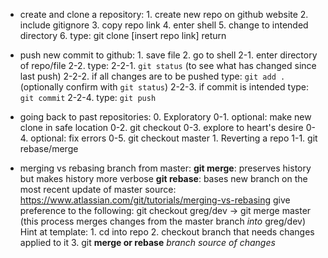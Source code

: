 - create and clone a repository:
        1. create new repo on github website
        2. include gitignore
        3. copy repo link
        4. enter shell
        5. change to intended directory
        6. type:
            git clone [insert repo link]
            return

- push new commit to github:
        1. save file
        2. go to shell
            2-1. enter directory of repo/file
            2-2. type:
                2-2-1. `git status`
                (to see what has changed since last push)
                2-2-2. if all changes are to be pushed
                    type: `git add .`
                    (optionally confirm with `git status`)
                2-2-3. if commit is intended
                    type: `git commit`
                2-2-4. type:
                    `git push`

- going back to past repositories:
        0. Exploratory
            0-1. optional: make new clone in safe location
            0-2. git checkout <hash found in commits>
            0-3. explore to heart's desire
            0-4. optional: fix errors
            0-5. git checkout master
        1. Reverting a repo
            1-1. git rebase/merge <branch or hash>

- merging vs rebasing branch from master:
        **git merge**: preserves history but makes history more verbose
        **git rebase**: bases new branch on the most recent update of master
        source: https://www.atlassian.com/git/tutorials/merging-vs-rebasing
        give preference to the following:
            git checkout greg/dev -> git merge master
            (this process merges changes from the master branch *into* greg/dev)
        Hint at template:
            1. cd into repo
            2. checkout branch that needs changes applied to it
            3. git **merge or rebase** *branch source of changes*
